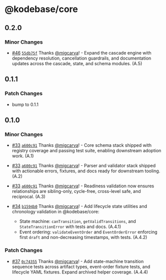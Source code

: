 # @kodebase/core

## 0.2.0

### Minor Changes

- [#46](https://github.com/kodebaseai/kodebase/pull/46) [`55db75f`](https://github.com/kodebaseai/kodebase/commit/55db75f28703f1df9e9e77c9b907600be91559e4) Thanks [@migcarva](https://github.com/migcarva)! - Expand the cascade engine with dependency resolution, cancellation guardrails,
  and documentation updates across the cascade, state, and schema modules. (A.5)

## 0.1.1

### Patch Changes

- bump to 0.1.1

## 0.1.0

### Minor Changes

- [#33](https://github.com/kodebaseai/kodebase/pull/33) [`a600c91`](https://github.com/kodebaseai/kodebase/commit/a600c911decd5c635df0579d05dee532c0bfe44f) Thanks [@migcarva](https://github.com/migcarva)! - Core schema stack shipped with registry coverage and passing test suite, enabling downstream adoption work. (A.1)

- [#33](https://github.com/kodebaseai/kodebase/pull/33) [`a600c91`](https://github.com/kodebaseai/kodebase/commit/a600c911decd5c635df0579d05dee532c0bfe44f) Thanks [@migcarva](https://github.com/migcarva)! - Parser and validator stack shipped with actionable errors, fixtures, and docs ready for downstream tooling. (A.2)

- [#33](https://github.com/kodebaseai/kodebase/pull/33) [`a600c91`](https://github.com/kodebaseai/kodebase/commit/a600c911decd5c635df0579d05dee532c0bfe44f) Thanks [@migcarva](https://github.com/migcarva)! - Readiness validation now ensures relationships are sibling-only, cycle-free, cross-level safe, and reciprocal. (A.3)

- [#34](https://github.com/kodebaseai/kodebase/pull/34) [`b1594b0`](https://github.com/kodebaseai/kodebase/commit/b1594b0f76c7d23279bee023e308d5fd78dba24f) Thanks [@migcarva](https://github.com/migcarva)! - Add lifecycle state utilities and chronology validation in @kodebase/core:

  - State machine: `canTransition`, `getValidTransitions`, and `StateTransitionError` with tests and docs. (A.4.1)
  - Event ordering: `validateEventOrder` and `EventOrderError` enforcing first `draft` and non-decreasing timestamps, with tests. (A.4.2)

### Patch Changes

- [#37](https://github.com/kodebaseai/kodebase/pull/37) [`0c74355`](https://github.com/kodebaseai/kodebase/commit/0c743557763fa4ac6f7f9a9a2eaa59334ea4630a) Thanks [@migcarva](https://github.com/migcarva)! - Add state-machine transition sequence tests across artifact types, event-order fixture tests, and lifecycle YAML fixtures. Expand archived helper coverage. (A.4.4)
